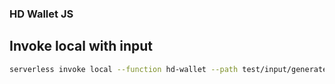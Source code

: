 ### HD Wallet JS

## Invoke local with input
```bash
serverless invoke local --function hd-wallet --path test/input/generate-event.json
```